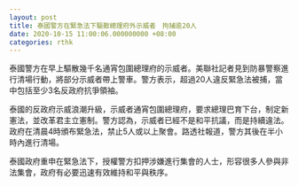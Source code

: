 ```yaml
---
layout: post
title: 泰國警方在緊急法下驅散總理府外示威者　拘捕逾20人
date: 2020-10-15 11:00:06.000000000 +08:00
categories: rthk
---
```


泰國警方在早上驅散幾千名通宵包圍總理府的示威者。美聯社記者見到防暴警察進行清場行動，將部分示威者帶上警車。警方表示，超過20人違反緊急法被捕，當中包括至少3名反政府抗爭領袖。

泰國的反政府示威浪潮升級，示威者通宵包圍總理府，要求總理巴育下台，制定新憲法，並改革君主立憲制。警方認為，示威者已經不是和平抗議，而是持續違法。政府在清晨4時頒布緊急法，禁止5人或以上聚會。路透社報道，警方其後在半小時內進行清場。

泰國政府重申在緊急法下，授權警方扣押涉嫌進行集會的人士，形容很多人參與非法集會，政府有必要迅速有效維持和平與秩序。
